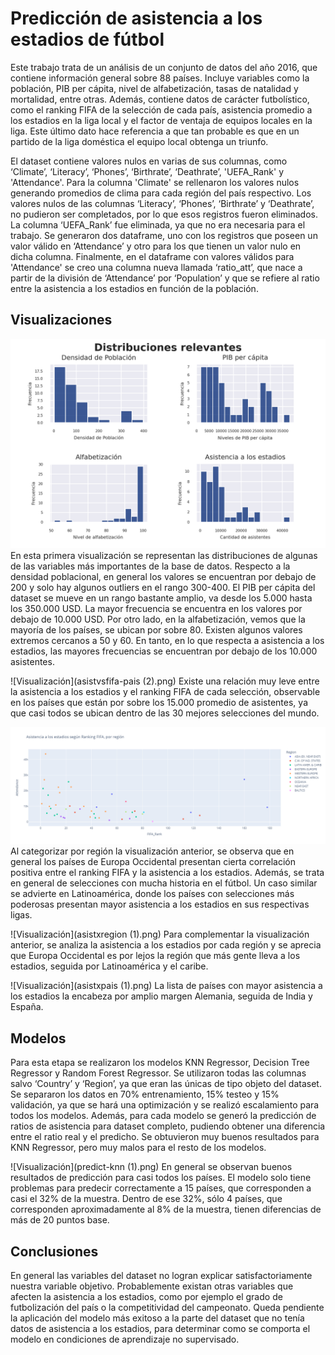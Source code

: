 # Predicción de asistencia a los estadios de fútbol
Este trabajo trata de un análisis de un conjunto de datos del año 2016, que contiene información general sobre 88 países. Incluye variables como la población, PIB per cápita, nivel de alfabetización, tasas de natalidad y mortalidad, entre otras. Además, contiene datos de carácter futbolístico, como el ranking FIFA de la selección de cada país, asistencia promedio a los estadios en la liga local y el factor de ventaja de equipos locales en la liga. Este último dato hace referencia a que tan probable es que en un partido de la liga doméstica el equipo local obtenga un triunfo.

El dataset contiene valores nulos en varias de sus columnas, como ‘Climate’, ‘Literacy’, ‘Phones’, ‘Birthrate’, ‘Deathrate’, 'UEFA_Rank' y 'Attendance'. 
Para la columna 'Climate' se rellenaron los valores nulos generando promedios de clima para cada región del país respectivo. Los valores nulos de las columnas ‘Literacy’, ‘Phones’, ‘Birthrate’ y ‘Deathrate’, no pudieron ser completados, por lo que esos registros fueron eliminados. La columna ‘UEFA_Rank’ fue eliminada, ya que no era necesaria para el trabajo.
Se generaron dos dataframe, uno con los registros que poseen un valor válido en ‘Attendance’ y otro para los que tienen un valor nulo en dicha columna.
Finalmente, en el dataframe con valores válidos para 'Attendance' se creo una columna nueva llamada ‘ratio_att’, que nace a partir de la división de ‘Attendance’ por ‘Population’ y que se refiere al ratio entre la asistencia a los estadios en función de la población.

## Visualizaciones
![Visualización](dist_relev.png)
En esta primera visualización se representan las distribuciones de algunas de las variables más importantes de la base de datos.
Respecto a la densidad poblacional, en general los valores se encuentran por debajo de 200 y solo hay algunos outliers en el rango 300-400.
El PIB per cápita del dataset se mueve en un rango bastante amplio, va desde los 5.000 hasta los 350.000 USD. La mayor frecuencia se encuentra en los valores por debajo de 10.000 USD.
Por otro lado, en la alfabetización, vemos que la mayoría de los países, se ubican por sobre 80. Existen algunos valores extremos cercanos a 50 y 60.
En tanto, en lo que respecta a asistencia a los estadios, las mayores frecuencias se encuentran por debajo de los 10.000 asistentes.

![Visualización](asistvsfifa-pais (2).png)
Existe una relación muy leve entre la asistencia a los estadios y el ranking FIFA de cada selección, observable en los países que están por sobre los 15.000 promedio de asistentes, ya que casi todos se ubican dentro de las 30 mejores selecciones del mundo.

![Visualización](asistvsfifa-region.png)
Al categorizar por región la visualización anterior, se observa que en general los países de Europa Occidental presentan cierta correlación positiva entre el ranking FIFA y la asistencia a los estadios. Además, se trata en general de selecciones con mucha historia en el fútbol.
Un caso similar se advierte en Latinoamérica, donde los países con selecciones más poderosas presentan mayor asistencia a los estadios en sus respectivas ligas.

![Visualización](asistxregion (1).png)
Para complementar la visualización anterior, se analiza la asistencia a los estadios por cada región y se aprecia que Europa Occidental es por lejos la región que más gente lleva a los estadios, seguida por Latinoamérica y el caribe.

![Visualización](asistxpais (1).png)
La lista de países con mayor asistencia a los estadios la encabeza por amplio margen Alemania, seguida de India y España.

## Modelos
Para esta etapa se realizaron los modelos KNN Regressor, Decision Tree Regressor y Random Forest Regressor.
Se utilizaron todas las columnas salvo ‘Country’ y ‘Region’, ya que eran las únicas de tipo objeto del dataset.
Se separaron los datos en 70% entrenamiento, 15% testeo y 15% validación, ya que se hará una optimización y se realizó escalamiento para todos los modelos.
Además, para cada modelo se generó la predicción de ratios de asistencia para dataset completo, pudiendo obtener una diferencia entre el ratio real y el predicho.
Se obtuvieron muy buenos resultados para KNN Regressor, pero muy malos para el resto de los modelos.

![Visualización](predict-knn (1).png)
En general se observan buenos resultados de predicción para casi todos los países. El modelo solo tiene problemas para predecir correctamente a 15 países, que corresponden a casi el 32% de la muestra. Dentro de ese 32%, sólo 4 países, que corresponden aproximadamente al 8% de la muestra, tienen diferencias de más de 20 puntos base.

## Conclusiones
En general las variables del dataset no logran explicar satisfactoriamente nuestra variable objetivo. Probablemente existan otras variables que afecten la asistencia a los estadios, como por ejemplo el grado de futbolización del país o la competitividad del campeonato.
Queda pendiente la aplicación del modelo más exitoso a la parte del dataset que no tenía datos de asistencia a los estadios, para determinar como se comporta el modelo en condiciones de aprendizaje no supervisado.


















